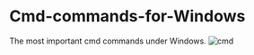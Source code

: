 # Cmd-commands-for-Windows
The most important cmd commands under Windows.
![cmd ](https://user-images.githubusercontent.com/57651175/141676169-38eac42c-5e26-43df-b826-2df42f589c12.png)
